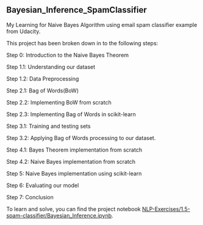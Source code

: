 ## Bayesian_Inference_SpamClassifier

My Learning for Naive Bayes Algorithm using email spam classifier example from Udacity.

This project has been broken down in to the following steps:

Step 0: Introduction to the Naive Bayes Theorem

Step 1.1: Understanding our dataset

Step 1.2: Data Preprocessing

Step 2.1: Bag of Words(BoW)

Step 2.2: Implementing BoW from scratch

Step 2.3: Implementing Bag of Words in scikit-learn

Step 3.1: Training and testing sets

Step 3.2: Applying Bag of Words processing to our dataset.

Step 4.1: Bayes Theorem implementation from scratch

Step 4.2: Naive Bayes implementation from scratch

Step 5: Naive Bayes implementation using scikit-learn

Step 6: Evaluating our model

Step 7: Conclusion 

To learn and solve, you can find the project notebook [NLP-Exercises/1.5-spam-classifier/Bayesian_Inference.ipynb](here).
